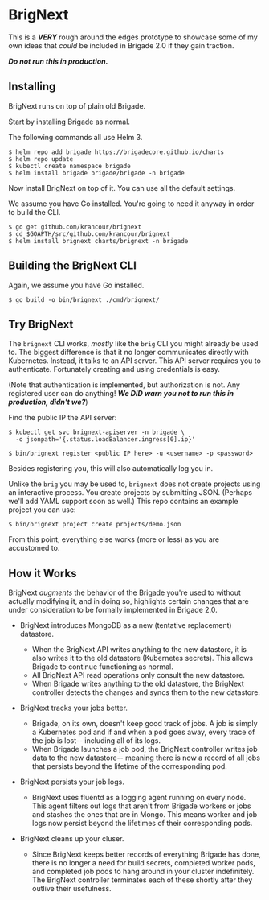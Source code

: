 # BrigNext

This is a **_VERY_** rough around the edges prototype to showcase some of my own
ideas that _could_ be included in Brigade 2.0 if they gain traction.

**_Do not run this in production._**

## Installing

BrigNext runs on top of plain old Brigade.

Start by installing Brigade as normal.

The following commands all use Helm 3.

```
$ helm repo add brigade https://brigadecore.github.io/charts
$ helm repo update
$ kubectl create namespace brigade
$ helm install brigade brigade/brigade -n brigade
```

Now install BrigNext on top of it. You can use all the default settings.

We assume you have Go installed. You're going to need it anyway in order to
build the CLI.

```
$ go get github.com/krancour/brignext
$ cd $GOAPTH/src/github.com/krancour/brignext
$ helm install brignext charts/brignext -n brigade
```

## Building the BrigNext CLI

Again, we assume you have Go installed.

```
$ go build -o bin/brignext ./cmd/brignext/
```

## Try BrigNext

The `brignext` CLI works, _mostly_ like the `brig` CLI you might already be used
to. The biggest difference is that it no longer communicates directly with
Kubernetes. Instead, it talks to an API server. This API server requires you to
authenticate. Fortunately creating and using credentials is easy.

(Note that authentication is implemented, but authorization is not. Any
registered user can do anything! **_We DID warn you not to run this in
production, didn't we?_**)

Find the public IP the API server:

```
$ kubectl get svc brignext-apiserver -n brigade \
  -o jsonpath='{.status.loadBalancer.ingress[0].ip}'
```

```
$ bin/brignext register <public IP here> -u <username> -p <password>
```

Besides registering you, this will also automatically log you in.

Unlike the `brig` you may be used to, `brignext` does not create projects
using an interactive process. You create projects by submitting JSON. (Perhaps
we'll add YAML support soon as well.) This repo contains an example project
you can use:

```
$ bin/brignext project create projects/demo.json
```

From this point, everything else works (more or less) as you are accustomed to.

## How it Works

BrigNext _augments_ the behavior of the Brigade you're used to without actually
modifying it, and in doing so, highlights certain changes that are under
consideration to be formally implemented in Brigade 2.0.

* BrigNext introduces MongoDB as a new (tentative replacement) datastore.

    * When the BrigNext API writes anything to the new datastore, it is also
      writes it to the old datastore (Kubernetes secrets). This allows Brigade
      to continue functioning as normal.
    * All BrigNext API read operations only consult the new datastore.
    * When Brigade writes anything to the old datastore, the BrigNext controller
      detects the changes and syncs them to the new datastore.

* BrigNext tracks your jobs better.

    * Brigade, on its own, doesn't keep good track of jobs. A job is simply a
      Kubernetes pod and if and when a pod goes away, every trace of the job
      is lost-- including all of its logs.
    * When Brigade launches a job pod, the BrigNext controller writes job data
      to the new datastore-- meaning there is now a record of all jobs that
      persists beyond the lifetime of the corresponding pod.

* BrigNext persists your job logs.

    * BrigNext uses fluentd as a logging agent running on every node. This
      agent filters out logs that aren't from Brigade workers or jobs and
      stashes the ones that are in Mongo. This means worker and job logs now
      persist beyond the lifetimes of their corresponding pods.

* BrigNext cleans up your cluser.

    * Since BrigNext keeps better records of everything Brigade has done, there
      is no longer a need for build secrets, completed worker pods, and
      completed job pods to hang around in your cluster indefinitely. The
      BrigNext controller terminates each of these shortly after they outlive
      their usefulness.

